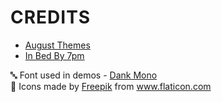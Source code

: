 <h1 style="border-bottom: none; letter-spacing: 1px; text-transform: uppercase";>Credits</h1>

- [August Themes](https://marketplace.visualstudio.com/items?itemName=inci-august.august-themes)
- [In Bed By 7pm](https://marketplace.visualstudio.com/items?itemName=sdras.inbedby7pm)

🔤 Font used in demos - [Dank Mono](https://philpl.gumroad.com/l/dank-mono)
<br>
🌸 Icons made by <a href="https://www.flaticon.com/authors/freepik" title="Freepik">Freepik</a> from <a href="https://www.flaticon.com/" title="Flaticon"> www.flaticon.com</a>
